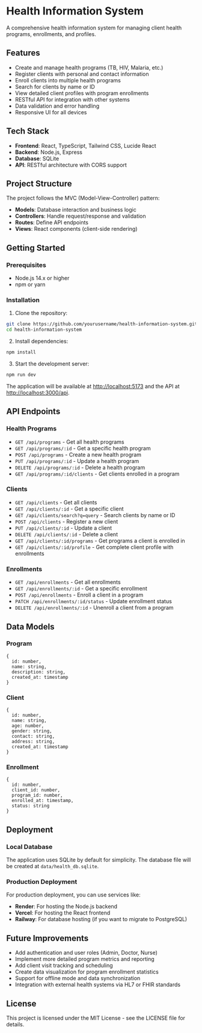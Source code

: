 # Health Information System

A comprehensive health information system for managing client health programs, enrollments, and profiles.

## Features

- Create and manage health programs (TB, HIV, Malaria, etc.)
- Register clients with personal and contact information
- Enroll clients into multiple health programs
- Search for clients by name or ID
- View detailed client profiles with program enrollments
- RESTful API for integration with other systems
- Data validation and error handling
- Responsive UI for all devices

## Tech Stack

- **Frontend**: React, TypeScript, Tailwind CSS, Lucide React
- **Backend**: Node.js, Express
- **Database**: SQLite
- **API**: RESTful architecture with CORS support

## Project Structure

The project follows the MVC (Model-View-Controller) pattern:

- **Models**: Database interaction and business logic
- **Controllers**: Handle request/response and validation
- **Routes**: Define API endpoints
- **Views**: React components (client-side rendering)

## Getting Started

### Prerequisites

- Node.js 14.x or higher
- npm or yarn

### Installation

1. Clone the repository:

```bash
git clone https://github.com/yourusername/health-information-system.git
cd health-information-system
```

2. Install dependencies:

```bash
npm install
```

3. Start the development server:

```bash
npm run dev
```

The application will be available at [http://localhost:5173](http://localhost:5173) and the API at [http://localhost:3000/api](http://localhost:3000/api).

## API Endpoints

### Health Programs

- `GET /api/programs` - Get all health programs
- `GET /api/programs/:id` - Get a specific health program
- `POST /api/programs` - Create a new health program
- `PUT /api/programs/:id` - Update a health program
- `DELETE /api/programs/:id` - Delete a health program
- `GET /api/programs/:id/clients` - Get clients enrolled in a program

### Clients

- `GET /api/clients` - Get all clients
- `GET /api/clients/:id` - Get a specific client
- `GET /api/clients/search?q=query` - Search clients by name or ID
- `POST /api/clients` - Register a new client
- `PUT /api/clients/:id` - Update a client
- `DELETE /api/clients/:id` - Delete a client
- `GET /api/clients/:id/programs` - Get programs a client is enrolled in
- `GET /api/clients/:id/profile` - Get complete client profile with enrollments

### Enrollments

- `GET /api/enrollments` - Get all enrollments
- `GET /api/enrollments/:id` - Get a specific enrollment
- `POST /api/enrollments` - Enroll a client in a program
- `PATCH /api/enrollments/:id/status` - Update enrollment status
- `DELETE /api/enrollments/:id` - Unenroll a client from a program

## Data Models

### Program

```
{
  id: number,
  name: string,
  description: string,
  created_at: timestamp
}
```

### Client

```
{
  id: number,
  name: string,
  age: number,
  gender: string,
  contact: string,
  address: string,
  created_at: timestamp
}
```

### Enrollment

```
{
  id: number,
  client_id: number,
  program_id: number,
  enrolled_at: timestamp,
  status: string
}
```

## Deployment

### Local Database

The application uses SQLite by default for simplicity. The database file will be created at `data/health_db.sqlite`.

### Production Deployment

For production deployment, you can use services like:

- **Render**: For hosting the Node.js backend
- **Vercel**: For hosting the React frontend
- **Railway**: For database hosting (if you want to migrate to PostgreSQL)

## Future Improvements

- Add authentication and user roles (Admin, Doctor, Nurse)
- Implement more detailed program metrics and reporting
- Add client visit tracking and scheduling
- Create data visualization for program enrollment statistics
- Support for offline mode and data synchronization
- Integration with external health systems via HL7 or FHIR standards

## License

This project is licensed under the MIT License - see the LICENSE file for details.